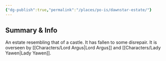 ```yaml
---
{"dg-publish":true,"permalink":"/places/po-is/dawnstar-estate/"}
---
```


## Summary & Info
An estate resembling that of a castle. It has fallen to some disrepair. It is overseen by [[Characters/Lord Argus\|Lord Argus]] and [[Characters/Lady Yawen\|Lady Yawen]].